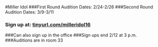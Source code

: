 <br/>
#Miller Idol
###First Round Audition Dates: 2/24-2/26
###Second Round Audition Dates: 3/9-3/11
<h3>Sign up at: <a href="https://docs.google.com/forms/d/1enaqQwNI6HC6YwHGaZY2nec_XPJ2lLH2ZjHwFN3GjI4/viewform?c=0&w=1" target="_blank">tinyurl.com/milleridol16</a></h3>
###Can also sign up in the office
###Sign ups end 2/12 at 3 p.m.
###Auditions are in room 33

